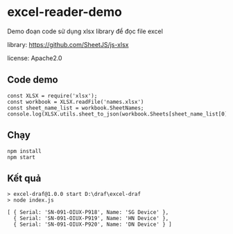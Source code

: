 # excel-reader-demo
Demo đoạn code sử dụng xlsx library để đọc file excel

library: https://github.com/SheetJS/js-xlsx

license: Apache2.0

## Code demo

```
const XLSX = require('xlsx');
const workbook = XLSX.readFile('names.xlsx')
const sheet_name_list = workbook.SheetNames;
console.log(XLSX.utils.sheet_to_json(workbook.Sheets[sheet_name_list[0]]))
```

## Chạy

```
npm install
npm start
```

## Kết quả

```
> excel-draf@1.0.0 start D:\draf\excel-draf
> node index.js

[ { Serial: 'SN-091-OIUX-P918', Name: 'SG Device' },
  { Serial: 'SN-091-OIUX-P919', Name: 'HN Device' },
  { Serial: 'SN-091-OIUX-P920', Name: 'DN Device' } ]
```
